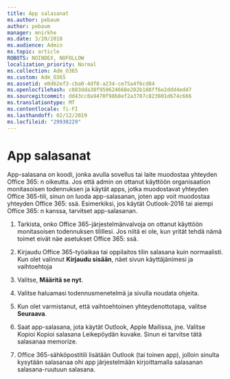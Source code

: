 ```yaml
---
title: App salasanat
ms.author: pebaum
author: pebaum
manager: mnirkhe
ms.date: 3/20/2018
ms.audience: Admin
ms.topic: article
ROBOTS: NOINDEX, NOFOLLOW
localization_priority: Normal
ms.collection: Adm_O365
ms.custom: Adm_O365
ms.assetid: e0d62ef3-cba0-4df8-a234-ce75a4f6cd84
ms.openlocfilehash: c883dda38f959624668e202b188ff6e2ddd4ed47
ms.sourcegitcommit: dd43cc0a9470f98b8ef2a3787c823801d674c666
ms.translationtype: MT
ms.contentlocale: fi-FI
ms.lasthandoff: 02/12/2019
ms.locfileid: "29938229"
---
```

# <a name="app-passwords"></a>App salasanat

App-salasana on koodi, jonka avulla sovellus tai laite muodostaa yhteyden Office 365: n oikeutta. Jos että admin on ottanut käyttöön organisaation monitasoisen todennuksen ja käytät apps, jotka muodostavat yhteyden Office 365-tili, sinun on luoda app-salasanan, joten app voit muodostaa yhteyden Office 365: ssä. Esimerkiksi, jos käytät Outlook-2016 tai aiempi Office 365: n kanssa, tarvitset app-salasanan.
  
1. Tarkista, onko Office 365-järjestelmänvalvoja on ottanut käyttöön monitasoisen todennuksen tilillesi. Jos niitä ei ole, kun yrität tehdä nämä toimet eivät näe asetukset Office 365: ssä.
    
2. Kirjaudu Office 365-työaikaa tai oppilaitos tilin salasana kuin normaalisti. Kun olet valinnut **Kirjaudu sisään**, näet sivun käyttäjänimesi ja vaihtoehtoja 
    
3. Valitse, **Määritä se nyt**. 
    
4. Valitse haluamasi todennusmenetelmä ja sivulla noudata ohjeita.
    
5. Kun olet varmistanut, että vaihtoehtoinen yhteydenottotapa, valitse **Seuraava**. 
    
6. Saat app-salasana, jota käytät Outlook, Apple Mailissa, jne. Valitse Kopioi Kopioi salasana Leikepöydän kuvake. Sinun ei tarvitse tätä salasanaa memorize. 
    
7. Office 365-sähköpostitili lisätään Outlook (tai toinen app), jolloin sinulta kysytään salasanaa ohi app järjestelmään kirjoittamalla salasanan salasana-ruutuun salasana. 
    

